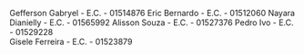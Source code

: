 Gefferson Gabryel - E.C. - 01514876
Eric Bernardo - E.C. - 01512060
Nayara Dianielly - E.C. - 01565992
Alisson Souza - E.C. - 01527376
Pedro Ivo - E.C. - 01529228  
Gisele Ferreira - E.C. - 01523879

